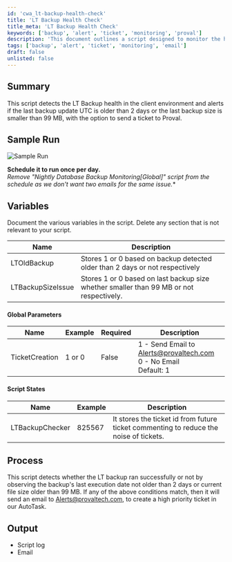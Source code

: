 ```yaml
---
id: 'cwa_lt-backup-health-check'
title: 'LT Backup Health Check'
title_meta: 'LT Backup Health Check'
keywords: ['backup', 'alert', 'ticket', 'monitoring', 'proval']
description: 'This document outlines a script designed to monitor the health of LT Backups in a client environment. It alerts users if the last backup update is older than 2 days or if the last backup size is smaller than 99 MB, with the capability to send a ticket to Proval for further action.'
tags: ['backup', 'alert', 'ticket', 'monitoring', 'email']
draft: false
unlisted: false
---
```

## Summary

This script detects the LT Backup health in the client environment and alerts if the last backup update UTC is older than 2 days or the last backup size is smaller than 99 MB, with the option to send a ticket to Proval.

## Sample Run

![Sample Run](5078775/docs/10239153/images/15473235)

**Schedule it to run once per day.**  
**Remove "Nightly Database Backup Monitoring*[Global]" script from the schedule as we don't want two emails for the same issue.**

## Variables

Document the various variables in the script. Delete any section that is not relevant to your script.

| Name              | Description                                                                                     |
|-------------------|-------------------------------------------------------------------------------------------------|
| LTOldBackup       | Stores 1 or 0 based on backup detected older than 2 days or not respectively                  |
| LTBackupSizeIssue | Stores 1 or 0 based on last backup size whether smaller than 99 MB or not respectively.       |

#### Global Parameters

| Name           | Example | Required | Description                                                                                   |
|----------------|---------|----------|-----------------------------------------------------------------------------------------------|
| TicketCreation  | 1 or 0 | False    | 1 - Send Email to [Alerts@provaltech.com](mailto:Alerts@provaltech.com) <br> 0 - No Email <br> Default: 1 |

#### Script States

| Name             | Example  | Description                                                                                      |
|------------------|----------|--------------------------------------------------------------------------------------------------|
| LTBackupChecker   | 825567   | It stores the ticket id from future ticket commenting to reduce the noise of tickets.           |

## Process

This script detects whether the LT backup ran successfully or not by observing the backup's last execution date not older than 2 days or current file size older than 99 MB. If any of the above conditions match, then it will send an email to [Alerts@provaltech.com](mailto:Alerts@provaltech.com), to create a high priority ticket in our AutoTask.

## Output

- Script log
- Email

